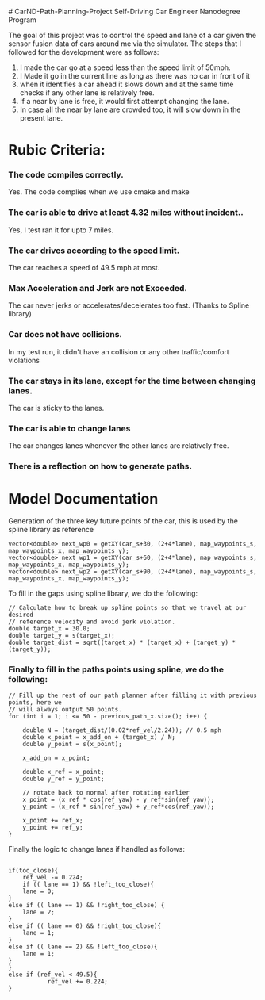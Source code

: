 ﻿﻿# CarND-Path-Planning-ProjectSelf-Driving Car Engineer Nanodegree Program   The goal of this project was to control the speed and lane of a car given the sensor fusion data of cars around me via the simulator. The steps that I followed for the development were as follows:1. I made the car go at a speed less than the speed limit of 50mph.2. I Made it go in the current line as long as there was no car in front of it 3.  when it identifies a car ahead it slows down and at the same time checks if any other lane is relatively free.4. If a near by lane is free, it would first attempt changing the lane.5. In case all the near by lane are crowded too, it will slow down in the present lane.# Rubic Criteria:### The code compiles correctly.Yes. The code complies when we use cmake and make ### The car is able to drive at least 4.32 miles without incident..Yes, I test ran it for upto 7 miles.### The car drives according to the speed limit.The car reaches a speed of 49.5 mph at most.### Max Acceleration and Jerk are not Exceeded.The car never jerks or accelerates/decelerates too fast. (Thanks to Spline library)### Car does not have collisions.In my test run, it didn't have an collision or any other traffic/comfort violations ### The car stays in its lane, except for the time between changing lanes.The car is sticky to the lanes.### The car is able to change lanesThe car changes lanes whenever the other lanes are relatively free.### There is a reflection on how to generate paths.# Model DocumentationGeneration of the three key future points of the car, this is used by the spline library as reference```vector<double> next_wp0 = getXY(car_s+30, (2+4*lane), map_waypoints_s, map_waypoints_x, map_waypoints_y);vector<double> next_wp1 = getXY(car_s+60, (2+4*lane), map_waypoints_s, map_waypoints_x, map_waypoints_y);vector<double> next_wp2 = getXY(car_s+90, (2+4*lane), map_waypoints_s, map_waypoints_x, map_waypoints_y);```To fill in the gaps using spline library, we do the following:```// Calculate how to break up spline points so that we travel at our desired// reference velocity and avoid jerk violation.double target_x = 30.0;double target_y = s(target_x);double target_dist = sqrt((target_x) * (target_x) + (target_y) * (target_y));```### Finally to fill in the paths points using spline, we do the following:```// Fill up the rest of our path planner after filling it with previous points, here we// will always output 50 points.for (int i = 1; i <= 50 - previous_path_x.size(); i++) {    double N = (target_dist/(0.02*ref_vel/2.24)); // 0.5 mph    double x_point = x_add_on + (target_x) / N;    double y_point = s(x_point);    x_add_on = x_point;    double x_ref = x_point;    double y_ref = y_point;    // rotate back to normal after rotating earlier    x_point = (x_ref * cos(ref_yaw) - y_ref*sin(ref_yaw));    y_point = (x_ref * sin(ref_yaw) + y_ref*cos(ref_yaw));    x_point += ref_x;    y_point += ref_y;}```Finally the logic to change lanes if handled as follows:```if(too_close){	ref_vel -= 0.224;	if (( lane == 1) && !left_too_close){	lane = 0;}else if (( lane == 1) && !right_too_close) {	lane = 2;}else if (( lane == 0) && !right_too_close){	lane = 1;}else if (( lane == 2) && !left_too_close){	lane = 1;}}else if (ref_vel < 49.5){           ref_vel += 0.224;}```